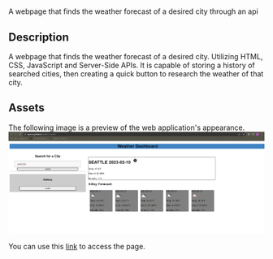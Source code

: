 # <weather-tracker>
A webpage that finds the weather forecast of a desired city through an api

## Description

A webpage that finds the weather forecast of a desired city. Utilizing HTML, CSS, JavaScript and Server-Side APIs. It is capable of storing a history of searched cities, then creating a quick button to research the weather of that city. 
## Assets

The following image is a preview of the web application's appearance.
![Readable label](./assets/images/Capture.PNG)

You can use this [link](https://jgerona.github.io/weather-tracker/) to access the page.